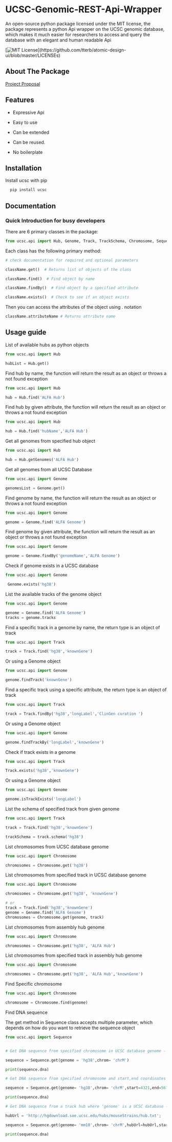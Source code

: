 # UCSC-Genomic-REST-Api-Wrapper
An open-source python package licensed under the MIT license, the package represents a python Api wrapper on the UCSC genomic database, which makes it much easier for researchers to access and query the database with an elegant and human readable Api

[![MIT License](https://img.shields.io/apm/l/atomic-design-ui.svg?)](https://github.com/tterb/atomic-design-ui/blob/master/LICENSEs)

## About The Package

[Project Proposal](https://github.com/Eyadhamza/UCSC-Genomic-REST-Api-Wrapper/blob/main/UCSC%20Genomic%20REST%20Api%20Wrapper.pdf)


## Features

-  Expressive Api

-  Easy to use

-  Can be extended
  
-  Can be reused.

-  No boilerplate  

## Installation 

Install ucsc with pip

```bash 
  pip install ucsc
```

## Documentation

### Quick Introduction for busy developers

There are 6 primary classes in the package:

``` python
from ucsc.api import Hub, Genome, Track, TrackSchema, Chromosome, Sequence  
```



Each class has the following primary method:

``` python
# check documentation for required and optional parameters

className.get()  # Returns list of objects of the class

className.find()  # Find object by name

className.findBy()  # Find object by a specified attribute

className.exists()  # Check to see if an object exists
```


Then you can access the attributes of the object using . notation
``` python
className.attributeName # Returns attribute name
```



    

## Usage guide

List of available hubs as python objects 

``` python
from ucsc.api import Hub  
```

``` python
hubList = Hub.get()
```


Find hub by name, the function will return the result as an object or throws a not found exception

```python 
from ucsc.api import Hub  
```

```python 
hub = Hub.find('ALFA Hub') 
```  

Find hub by given attribute, the function will return the result as an object or throws a not found exception

``` python
from ucsc.api import Hub  
```

``` python
hub = Hub.find('hubName','ALFA Hub') 
```


Get all genomes from specified hub object
  
``` python
from ucsc.api import Hub  
```

``` python
hub = Hub.getGenomes('ALFA Hub') 
``` 


Get all genomes from all UCSC Database

``` python
from ucsc.api import Genome 
```

```  python
genomesList = Genome.get() 
```



Find genome by name, the function will return the result as an object or throws a not found exception

``` python
from ucsc.api import Genome 
```

``` python
genome = Genome.find('ALFA Genome') 
```  

Find genome by given attribute, the function will return the result as an object or throws a not found exception

``` python
from ucsc.api import Genome  
```

``` python
genome = Genome.findBy('genomeName','ALFA Genome') 
```

Check if genome exists in a UCSC database

``` python
from ucsc.api import Genome
 ```

``` python
 Genome.exists('hg38') 
```

List the available tracks of the genome object

``` python
from ucsc.api import Genome 
```

``` python
genome = Genome.find('ALFA Genome') 
tracks = genome.tracks 
```

 
Find a specific track in a genome by name, the return type is an object of track

``` python
from ucsc.api import Track 
```

``` python
track = Track.find('hg38','knownGene') 

```
Or using a Genome object

``` python
from ucsc.api import Genome 
```

``` python 
genome.findTrack('knownGene')
```

Find a specific track using a specific attribute, the return type is an object of track

``` python
from ucsc.api import Track
 ```

``` python
track = Track.findBy('hg38','longLabel','ClinGen curation ') 
```

Or using a Genome object

``` python
from ucsc.api import Genome 
```

``` python 
genome.findTrackBy('longLabel','knownGene')
```

Check if track exists in a genome

``` python
from ucsc.api import Track 
```

``` python
Track.exists('hg38','knownGene') 
```

Or using a Genome object

``` python
from ucsc.api import Genome 
```

``` python 
genome.isTrackExists('longLabel')
```

List the schema of specified track from given genome 

``` python
from ucsc.api import Track 
```

``` python
track = Track.find('hg38','knownGene') 

trackSchema = track.schema('hg38')
```

List chromosomes from UCSC database genome 

``` python
from ucsc.api import Chromosome 
```

``` python
chromosomes = Chromosome.get('hg38')
```

List chromosomes from specified track in UCSC database genome

``` python
from ucsc.api import Chromosome 
```

``` python
chromosomes = Chromosome.get('hg38', 'knownGene')

# or 
track = Track.find('hg38','knownGene') 
genome = Genome.find('ALFA Genome')
chromosomes = Chromosome.get(genome, track)
```


List chromosomes from assembly hub genome

``` python
from ucsc.api import Chromosome 
```

``` python
chromosomes = Chromosome.get('hg38', 'ALFA Hub')
```

List chromosomes from specified track in assembly hub genome

``` python
from ucsc.api import Chromosome 
```

``` python
chromosomes = Chromosome.get('hg38', 'ALFA Hub','knownGene')
```

Find Specific chromosome
``` python
from ucsc.api import Chromosome 
```

``` python
chromosome = Chromosome.find(genome)
```


Find DNA sequence

The get method in Sequence class accepts multiple parameter, which depends on how do you want to retrieve the sequence object




```python
from ucsc.api import Sequence 


# Get DNA sequence from specified chromosome in UCSC database genome -

sequence = Sequence.get(genome = 'hg38',chrom= 'chrM')

print(sequence.dna)

# Get DNA sequence from specified chromosome and start,end coordinates in UCSC database genome -

sequence = Sequence.get(genome= 'hg38',chrom= 'chrM',start=4321,end=5678)

print(sequence.dna)

# Get DNA sequence from a track hub where 'genome' is a UCSC database -

hubUrl = 'http://hgdownload.soe.ucsc.edu/hubs/mouseStrains/hub.txt';

sequence = Sequence.get(genome= 'mm10',chrom= 'chrM',hubUrl=hubUrl,start=4321,end=5678)

print(sequence.dna)

```


